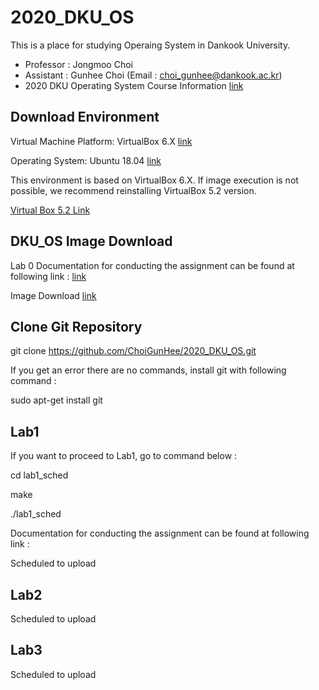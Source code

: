 # 2020_DKU_OS


This is a place for studying Operaing System in Dankook University.
- Professor : Jongmoo Choi
- Assistant : Gunhee Choi (Email : choi_gunhee@dankook.ac.kr)
- 2020 DKU Operating System Course Information [link](http://embedded.dankook.ac.kr/~choijm/course/course.html)


## Download Environment
Virtual Machine Platform: VirtualBox 6.X [link](https://www.virtualbox.org/)

Operating System: Ubuntu 18.04 [link](https://ubuntu.com/download/desktop)

This environment is based on VirtualBox 6.X.
If image execution is not possible, we recommend reinstalling VirtualBox 5.2 version.

[Virtual Box 5.2 Link](https://www.virtualbox.org/wiki/Download_Old_Builds_5_2)

## DKU_OS Image Download
Lab 0 
Documentation for conducting the assignment can be found at following link : [link](https://drive.google.com/open?id=1JIwUUl1qL7z290NiIqOBuZLzkXMjQn55)

Image Download
[link](https://drive.google.com/open?id=1uCVLdL9EdkVZhmvn4egd2p4aErwybT2i)

## Clone Git Repository
git clone https://github.com/ChoiGunHee/2020_DKU_OS.git

If you get an error there are no commands, install git with following command :

sudo apt-get install git


## Lab1
If you want to proceed to Lab1, go to command below :

cd lab1_sched

make

./lab1_sched

Documentation for conducting the assignment can be found at following link :

Scheduled to upload

## Lab2

Scheduled to upload

## Lab3

Scheduled to upload
